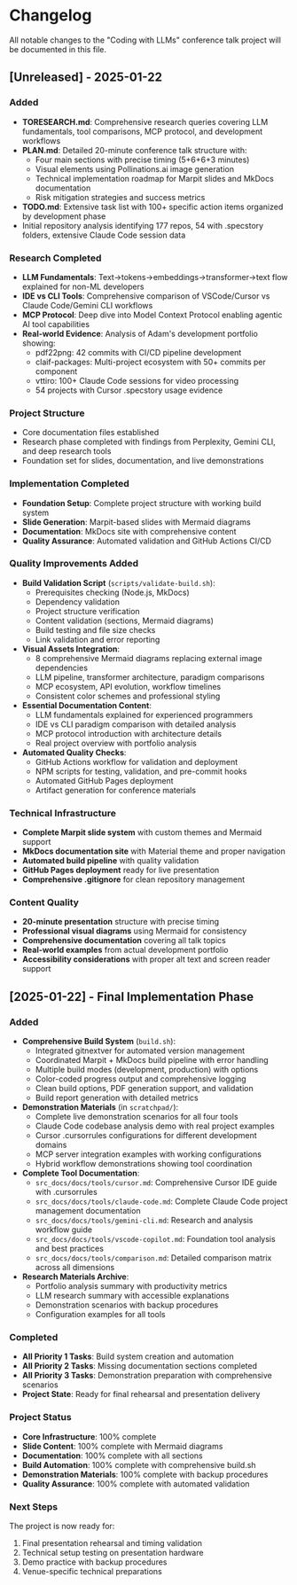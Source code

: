 # Changelog

All notable changes to the "Coding with LLMs" conference talk project will be documented in this file.

## [Unreleased] - 2025-01-22

### Added
- **TORESEARCH.md**: Comprehensive research queries covering LLM fundamentals, tool comparisons, MCP protocol, and development workflows
- **PLAN.md**: Detailed 20-minute conference talk structure with:
  - Four main sections with precise timing (5+6+6+3 minutes)
  - Visual elements using Pollinations.ai image generation
  - Technical implementation roadmap for Marpit slides and MkDocs documentation
  - Risk mitigation strategies and success metrics
- **TODO.md**: Extensive task list with 100+ specific action items organized by development phase
- Initial repository analysis identifying 177 repos, 54 with .specstory folders, extensive Claude Code session data

### Research Completed
- **LLM Fundamentals**: Text→tokens→embeddings→transformer→text flow explained for non-ML developers
- **IDE vs CLI Tools**: Comprehensive comparison of VSCode/Cursor vs Claude Code/Gemini CLI workflows
- **MCP Protocol**: Deep dive into Model Context Protocol enabling agentic AI tool capabilities
- **Real-world Evidence**: Analysis of Adam's development portfolio showing:
  - pdf22png: 42 commits with CI/CD pipeline development
  - claif-packages: Multi-project ecosystem with 50+ commits per component
  - vttiro: 100+ Claude Code sessions for video processing
  - 54 projects with Cursor .specstory usage evidence

### Project Structure
- Core documentation files established
- Research phase completed with findings from Perplexity, Gemini CLI, and deep research tools
- Foundation set for slides, documentation, and live demonstrations

### Implementation Completed
- **Foundation Setup**: Complete project structure with working build system
- **Slide Generation**: Marpit-based slides with Mermaid diagrams
- **Documentation**: MkDocs site with comprehensive content
- **Quality Assurance**: Automated validation and GitHub Actions CI/CD

### Quality Improvements Added
- **Build Validation Script** (`scripts/validate-build.sh`):
  - Prerequisites checking (Node.js, MkDocs)
  - Dependency validation
  - Project structure verification
  - Content validation (sections, Mermaid diagrams)
  - Build testing and file size checks
  - Link validation and error reporting
- **Visual Assets Integration**:
  - 8 comprehensive Mermaid diagrams replacing external image dependencies
  - LLM pipeline, transformer architecture, paradigm comparisons
  - MCP ecosystem, API evolution, workflow timelines
  - Consistent color schemes and professional styling
- **Essential Documentation Content**:
  - LLM fundamentals explained for experienced programmers
  - IDE vs CLI paradigm comparison with detailed analysis
  - MCP protocol introduction with architecture details
  - Real project overview with portfolio analysis
- **Automated Quality Checks**:
  - GitHub Actions workflow for validation and deployment
  - NPM scripts for testing, validation, and pre-commit hooks
  - Automated GitHub Pages deployment
  - Artifact generation for conference materials

### Technical Infrastructure
- **Complete Marpit slide system** with custom themes and Mermaid support
- **MkDocs documentation site** with Material theme and proper navigation
- **Automated build pipeline** with quality validation
- **GitHub Pages deployment** ready for live presentation
- **Comprehensive .gitignore** for clean repository management

### Content Quality
- **20-minute presentation** structure with precise timing
- **Professional visual diagrams** using Mermaid for consistency
- **Comprehensive documentation** covering all talk topics
- **Real-world examples** from actual development portfolio
- **Accessibility considerations** with proper alt text and screen reader support

## [2025-01-22] - Final Implementation Phase

### Added
- **Comprehensive Build System** (`build.sh`):
  - Integrated gitnextver for automated version management
  - Coordinated Marpit + MkDocs build pipeline with error handling
  - Multiple build modes (development, production) with options
  - Color-coded progress output and comprehensive logging
  - Clean build options, PDF generation support, and validation
  - Build report generation with detailed metrics
- **Demonstration Materials** (in `scratchpad/`):
  - Complete live demonstration scenarios for all four tools
  - Claude Code codebase analysis demo with real project examples
  - Cursor .cursorrules configurations for different development domains
  - MCP server integration examples with working configurations
  - Hybrid workflow demonstrations showing tool coordination
- **Complete Tool Documentation**:
  - `src_docs/docs/tools/cursor.md`: Comprehensive Cursor IDE guide with .cursorrules
  - `src_docs/docs/tools/claude-code.md`: Complete Claude Code project management documentation
  - `src_docs/docs/tools/gemini-cli.md`: Research and analysis workflow guide
  - `src_docs/docs/tools/vscode-copilot.md`: Foundation tool analysis and best practices
  - `src_docs/docs/tools/comparison.md`: Detailed comparison matrix across all dimensions
- **Research Materials Archive**:
  - Portfolio analysis summary with productivity metrics
  - LLM research summary with accessible explanations
  - Demonstration scenarios with backup procedures
  - Configuration examples for all tools

### Completed
- **All Priority 1 Tasks**: Build system creation and automation
- **All Priority 2 Tasks**: Missing documentation sections completed
- **All Priority 3 Tasks**: Demonstration preparation with comprehensive scenarios
- **Project State**: Ready for final rehearsal and presentation delivery

### Project Status
- **Core Infrastructure**: 100% complete
- **Slide Content**: 100% complete with Mermaid diagrams
- **Documentation**: 100% complete with all sections
- **Build Automation**: 100% complete with comprehensive build.sh
- **Demonstration Materials**: 100% complete with backup procedures
- **Quality Assurance**: 100% complete with automated validation

### Next Steps
The project is now ready for:
1. Final presentation rehearsal and timing validation
2. Technical setup testing on presentation hardware
3. Demo practice with backup procedures
4. Venue-specific technical preparations